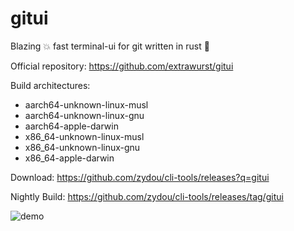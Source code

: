 # gitui

Blazing 💥 fast terminal-ui for git written in rust 🦀

Official repository: https://github.com/extrawurst/gitui

Build architectures:

- aarch64-unknown-linux-musl
- aarch64-unknown-linux-gnu
- aarch64-apple-darwin
- x86_64-unknown-linux-musl
- x86_64-unknown-linux-gnu
- x86_64-apple-darwin

Download: https://github.com/zydou/cli-tools/releases?q=gitui

Nightly Build: https://github.com/zydou/cli-tools/releases/tag/gitui

![demo](https://raw.githubusercontent.com/extrawurst/gitui/b0b37a84e478ada5f87674998b572c33e7b4c93d/demo.gif)
